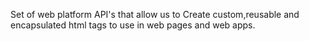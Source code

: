 Set of web platform API's that allow us to Create custom,reusable and encapsulated html tags to use in web pages and web apps. 